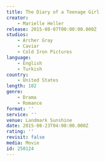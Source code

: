 ```yaml
---
title: The Diary of a Teenage Girl
creator:
    - Marielle Heller
release: 2015-08-07T00:00:00.000Z
studios:
    - Archer Gray
    - Caviar
    - Cold Iron Pictures
language:
    - English
    - Turkish
country:
    - United States
length: 102
genre:
    - Drama
    - Romance
format: ''
service: ''
venue: Landmark Sunshine
date: 2015-08-23T04:00:00.000Z
rating: ''
revisit: false
media: Movie
id: 250124
---
```



